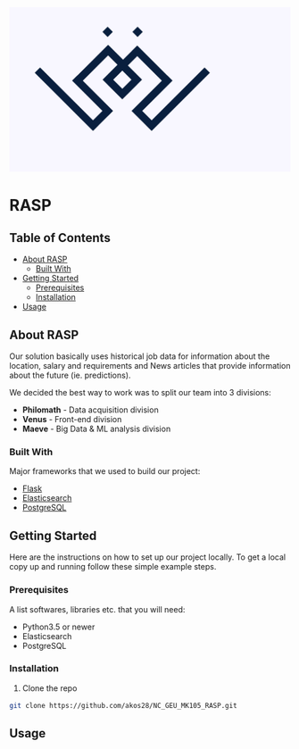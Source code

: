 <p align="center">
  <img src="./img/darkbluelogo.png" alt="RASP">
</p>

# RASP

<!-- TABLE OF CONTENTS -->
## Table of Contents

* [About RASP](#about-rasp)
  * [Built With](#built-with)
* [Getting Started](#getting-started)
  * [Prerequisites](#prerequisites)
  * [Installation](#installation)
* [Usage](#usage)

<!-- ABOUT THE PROJECT -->
## About RASP

Our solution basically uses historical job data for information about the location, salary and requirements and News articles that provide information about the future (ie. predictions).

We decided the best way to work was to split our team into 3 divisions:
  * **Philomath** - Data acquisition division
  * **Venus** - Front-end division
  * **Maeve** - Big Data & ML analysis division

### Built With
Major frameworks that we used to build our project:
* [Flask](https://flask.palletsprojects.com/en/1.1.x/)
* [Elasticsearch](https://www.elastic.co/)
* [PostgreSQL](https://www.postgresql.org/)

<!-- GETTING STARTED -->
## Getting Started

Here are the instructions on how to set up our project locally.
To get a local copy up and running follow these simple example steps.

### Prerequisites

A list softwares, libraries etc. that you will need:
* Python3.5 or newer
* Elasticsearch
* PostgreSQL

### Installation

1. Clone the repo
```sh
git clone https://github.com/akos28/NC_GEU_MK105_RASP.git
```

## Usage
